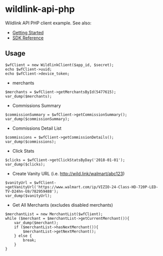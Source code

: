 wildlink-api-php
==================

Wildlink API PHP client example.  See also:

* [Getting Started](https://blog.wildlink.me/developers/getting-started-php-library/)
* [SDK Reference](https://blog.wildlink.me/developers/wildlink-php-library-reference/)


Usage
------------------

```
$wfClient = new WildlinkClient($app_id, $secret);
echo $wfClient->uuid;
echo $wfClient->device_token;
```

- merchants
```
$merchants = $wfClient->getMerchantsById(5477615);
var_dump($merchants);
```

- Commissions Summary
```
$commissionSummary = $wfClient->getCommissionSummary();
var_dump($commissionSummary);
```

- Commissions Detail List
```
$commissions = $wfClient->getCommissionDetails();
var_dump($commissions);
```

- Click Stats
```
$clicks = $wfClient->getClickStatsByDay('2018-01-01');
var_dump($clicks);
```

- Create Vanity URL (i.e. http://wild.link/walmart/abc123)
```
$vanityUrl = $wfClient->getVanityUrl('https://www.walmart.com/ip/VIZIO-24-Class-HD-720P-LED-TV-D24hn-G9/782959488');
var_dump($vanityUrl);
```

- Get All Merchants (excludes disabled merchants)
```
$merchantList = new MerchantList($wfClient);
while ($merchant = $merchantList->getCurrentMerchant()){
    var_dump($merchant);
    if ($merchantList->hasNextMerchant()){
        $merchantList->getNextMerchant();
    } else {
        break;
    }
}
```
